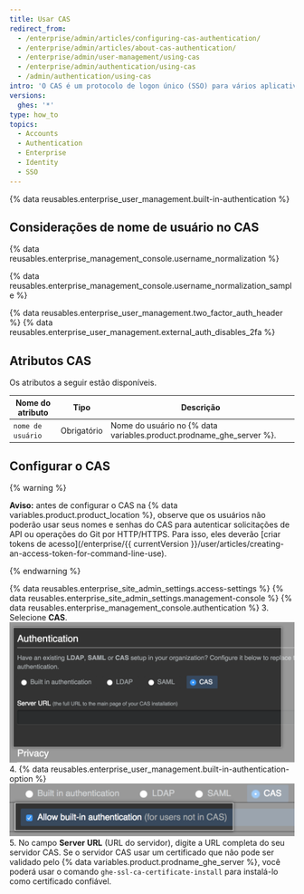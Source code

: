 ```yaml
---
title: Usar CAS
redirect_from:
  - /enterprise/admin/articles/configuring-cas-authentication/
  - /enterprise/admin/articles/about-cas-authentication/
  - /enterprise/admin/user-management/using-cas
  - /enterprise/admin/authentication/using-cas
  - /admin/authentication/using-cas
intro: 'O CAS é um protocolo de logon único (SSO) para vários aplicativos da web. Uma conta de usuário CAS não consome uma {% ifversion ghes %}licença de{% else %}usuário{% endif %} até o usuário fazer login.'
versions:
  ghes: '*'
type: how_to
topics:
  - Accounts
  - Authentication
  - Enterprise
  - Identity
  - SSO
---
```


{% data reusables.enterprise_user_management.built-in-authentication %}

## Considerações de nome de usuário no CAS

{% data reusables.enterprise_management_console.username_normalization %}

{% data reusables.enterprise_management_console.username_normalization_sample %}

{% data reusables.enterprise_user_management.two_factor_auth_header %}
{% data reusables.enterprise_user_management.external_auth_disables_2fa %}

## Atributos CAS

Os atributos a seguir estão disponíveis.

| Nome do atributo  | Tipo        | Descrição                                                              |
| ----------------- | ----------- | ---------------------------------------------------------------------- |
| `nome de usuário` | Obrigatório | Nome do usuário no {% data variables.product.prodname_ghe_server %}. |

## Configurar o CAS
{% warning %}

**Aviso:** antes de configurar o CAS na {% data variables.product.product_location %}, observe que os usuários não poderão usar seus nomes e senhas do CAS para autenticar solicitações de API ou operações do Git por HTTP/HTTPS. Para isso, eles deverão [criar tokens de acesso](/enterprise/{{ currentVersion }}/user/articles/creating-an-access-token-for-command-line-use).

{% endwarning %}

{% data reusables.enterprise_site_admin_settings.access-settings %}
{% data reusables.enterprise_site_admin_settings.management-console %}
{% data reusables.enterprise_management_console.authentication %}
3. Selecione **CAS**. ![Selecionar CAS](/assets/images/enterprise/management-console/cas-select.png)
4. {% data reusables.enterprise_user_management.built-in-authentication-option %} ![Selecionar caixa de autenticação integrada CAS](/assets/images/enterprise/management-console/cas-built-in-authentication.png)
5. No campo **Server URL** (URL do servidor), digite a URL completa do seu servidor CAS. Se o servidor CAS usar um certificado que não pode ser validado pelo {% data variables.product.prodname_ghe_server %}, você poderá usar o comando `ghe-ssl-ca-certificate-install` para instalá-lo como certificado confiável.
